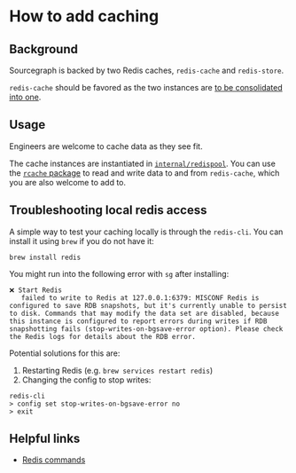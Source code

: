 # How to add caching

## Background

Sourcegraph is backed by two Redis caches, `redis-cache` and `redis-store`. 

`redis-cache` should be favored as the two instances are [to be consolidated into one](../adr/1657287546-consolidate-redis-store-and-redis-cache-in-a-single-instance.md).

## Usage

Engineers are welcome to cache data as they see fit.

The cache instances are instantiated in [`internal/redispool`](https://sourcegraph.com/github.com/sourcegraph/sourcegraph/-/blob/internal/redispool/redispool.go).
You can use the [`rcache` package](https://sourcegraph.com/github.com/sourcegraph/sourcegraph@main/-/blob/internal/rcache/rcache.go) to read and write data to and from `redis-cache`, which you are also welcome to add to.

## Troubleshooting local redis access

A simple way to test your caching locally is through the `redis-cli`. You can install it using `brew` if you do not have it:

```shell
brew install redis 
```

You might run into the following error with `sg` after installing:

```
❌ Start Redis
   failed to write to Redis at 127.0.0.1:6379: MISCONF Redis is configured to save RDB snapshots, but it's currently unable to persist to disk. Commands that may modify the data set are disabled, because this instance is configured to report errors during writes if RDB snapshotting fails (stop-writes-on-bgsave-error option). Please check the Redis logs for details about the RDB error.
```

Potential solutions for this are:

1. Restarting Redis (e.g. `brew services restart redis`)
2. Changing the config to stop writes:

```shell
redis-cli 
> config set stop-writes-on-bgsave-error no
> exit
```

## Helpful links

* [Redis commands](https://redis.io/commands/)

